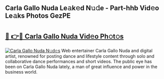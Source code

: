 ## Carla Gallo Nuda Le𝚊k𝚎d N𝚞𝚍e - Part-hhb Vid𝚎o Le𝚊ks Photos GezPE

# <h2><a href="http://fbdwvq.evod.top/?m=Carla+Gallo+Nuda">🔗 👉🔴 Carla Gallo Nuda Vid𝚎o Ph𝚘t𝚘s</a></h2>

[![Carla Gallo Nuda N𝚞d𝚎s](https://i.imgur.com/8V9OHl7.gif)](http://fbdwvq.evod.top/?m=Carla+Gallo+Nuda)
Web entertainer Carla Gallo Nuda and digital artist, renowned for posting dance and lifestyle content through solo and collaborative dance performances and short videos. The public eye has been on Carla Gallo Nuda lately, a man of great influence and power in the business world. 
